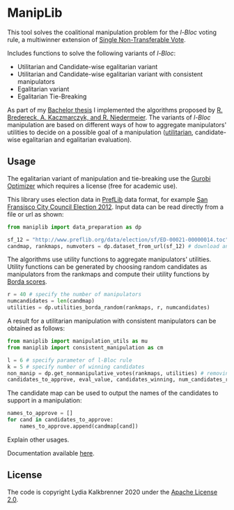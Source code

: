 # ManipLib

This tool solves the coalitional manipulation problem for the *l-Bloc* voting rule, a multiwinner extension of [Single Non-Transferable Vote](https://en.wikipedia.org/wiki/Single_non-transferable_vote).

Includes functions to solve the following variants of *l-Bloc*:
- Utilitarian and Candidate-wise egalitarian variant
- Utilitarian and Candidate-wise egalitarian variant with consistent manipulators
- Egalitarian variant
- Egalitarian Tie-Breaking

As part of my [Bachelor thesis](todo) I implemented the algorithms proposed by [R. Bredereck, A. Kaczmarczyk, and R. Niedermeier](https://arxiv.org/abs/1806.10460). The variants of *l-Bloc* manipulation are based on different ways of how to aggregate manipulators' utilities to decide on a possible goal of a manipulation ([utilitarian](https://en.wikipedia.org/wiki/Social_welfare_function#Cardinal_social_welfare_functions), candidate-wise egalitarian and egalitarian evaluation).

## Usage
The egalitarian variant of manipulation and tie-breaking use the [Gurobi Optimizer](https://www.gurobi.com/) which requires a license (free for academic use).

This library uses election data in [PrefLib](http://www.preflib.org/) data format, for example [San Fransisco City Council Election 2012](http://www.preflib.org/data/election/sf/). Input data can be read directly from a file or url as shown:
```python
from maniplib import data_preparation as dp

sf_12 = "http://www.preflib.org/data/election/sf/ED-00021-00000014.toc" # san fransisco 2012 election dataset
candmap, rankmaps, numvoters = dp.dataset_from_url(sf_12) # download and read election data
```
The algorithms use utility functions to aggregate manipulators' utilities. Utility functions can be generated by choosing random candidates as manipulators from the rankmaps and compute their utility functions by [Borda scores](https://en.wikipedia.org/wiki/Borda_count#Starting_at_0).
```python
r = 40 # specify the number of manipulators
numcandidates = len(candmap)
utilities = dp.utilities_borda_random(rankmaps, r, numcandidates)
```

A result for a utilitarian manipulation with consistent manipulators can be obtained as follows:
```python
from maniplib import manipulation_utils as mu
from maniplib import consistent_manipulation as cm

l = 6 # specify parameter of l-Bloc rule
k = 5 # specify number of winning candidates
non_manip = dp.get_nonmanipulative_votes(rankmaps, utilities) # removing manipulative votes from the rankmaps
candidates_to_approve, eval_value, candidates_winning, num_candidates_replaced = cm.consistent_manipulation(l, k, non_manip, utilities, mu.utilitarian)
```

The candidate map can be used to output the names of the candidates to support in a manipulation:
```python
names_to_approve = []
for cand in candidates_to_approve:
	names_to_approve.append(candmap[cand])
```

Explain other usages.

Documentation available [here](https://kalkbrennerei.github.io/maniplib/).

## License
The code is copyright Lydia Kalkbrenner 2020 under the [Apache License 2.0](LICENSE).
